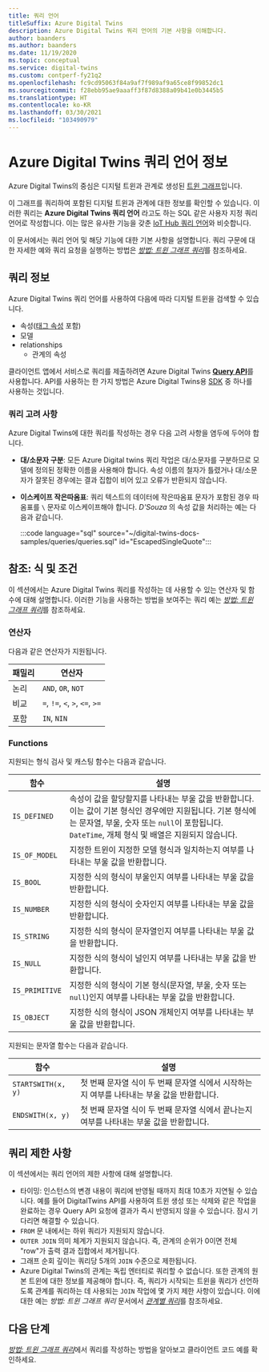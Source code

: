 ```yaml
---
title: 쿼리 언어
titleSuffix: Azure Digital Twins
description: Azure Digital Twins 쿼리 언어의 기본 사항을 이해합니다.
author: baanders
ms.author: baanders
ms.date: 11/19/2020
ms.topic: conceptual
ms.service: digital-twins
ms.custom: contperf-fy21q2
ms.openlocfilehash: fc9cd95063f84a9af7f989af9a65ce8f99852dc1
ms.sourcegitcommit: f28ebb95ae9aaaff3f87d8388a09b41e0b3445b5
ms.translationtype: HT
ms.contentlocale: ko-KR
ms.lasthandoff: 03/30/2021
ms.locfileid: "103490979"
---
```

# <a name="about-the-query-language-for-azure-digital-twins"></a>Azure Digital Twins 쿼리 언어 정보

Azure Digital Twins의 중심은 디지털 트윈과 관계로 생성된 [트윈 그래프](concepts-twins-graph.md)입니다. 

이 그래프를 쿼리하여 포함된 디지털 트윈과 관계에 대한 정보를 확인할 수 있습니다. 이러한 쿼리는 **Azure Digital Twins 쿼리 언어** 라고도 하는 SQL 같은 사용자 지정 쿼리 언어로 작성합니다. 이는 많은 유사한 기능을 갖춘 [IoT Hub 쿼리 언어](../iot-hub/iot-hub-devguide-query-language.md)와 비슷합니다.

이 문서에서는 쿼리 언어 및 해당 기능에 대한 기본 사항을 설명합니다. 쿼리 구문에 대한 자세한 예와 쿼리 요청을 실행하는 방법은 [*방법: 트윈 그래프 쿼리*](how-to-query-graph.md)를 참조하세요.

## <a name="about-the-queries"></a>쿼리 정보

Azure Digital Twins 쿼리 언어를 사용하여 다음에 따라 디지털 트윈을 검색할 수 있습니다.
* 속성([태그 속성](how-to-use-tags.md) 포함)
* 모델
* relationships
  - 관계의 속성

클라이언트 앱에서 서비스로 쿼리를 제출하려면 Azure Digital Twins [**Query API**](/rest/api/digital-twins/dataplane/query)를 사용합니다. API를 사용하는 한 가지 방법은 Azure Digital Twins용 [SDK](how-to-use-apis-sdks.md#overview-data-plane-apis) 중 하나를 사용하는 것입니다.

### <a name="considerations-for-querying"></a>쿼리 고려 사항

Azure Digital Twins에 대한 쿼리를 작성하는 경우 다음 고려 사항을 염두에 두어야 합니다.
* **대/소문자 구분**: 모든 Azure Digital twins 쿼리 작업은 대/소문자를 구분하므로 모델에 정의된 정확한 이름을 사용해야 합니다. 속성 이름의 철자가 틀렸거나 대/소문자가 잘못된 경우에는 결과 집합이 비어 있고 오류가 반환되지 않습니다.
* **이스케이프 작은따옴표**: 쿼리 텍스트의 데이터에 작은따옴표 문자가 포함된 경우 따옴표를 `\` 문자로 이스케이프해야 합니다. *D'Souza* 의 속성 값을 처리하는 예는 다음과 같습니다.

  :::code language="sql" source="~/digital-twins-docs-samples/queries/queries.sql" id="EscapedSingleQuote":::

## <a name="reference-expressions-and-conditions"></a>참조: 식 및 조건

이 섹션에서는 Azure Digital Twins 쿼리를 작성하는 데 사용할 수 있는 연산자 및 함수에 대해 설명합니다. 이러한 기능을 사용하는 방법을 보여주는 쿼리 예는 [*방법: 트윈 그래프 쿼리*](how-to-query-graph.md)를 참조하세요.

### <a name="operators"></a>연산자

다음과 같은 연산자가 지원됩니다.

| 패밀리 | 연산자 |
| --- | --- |
| 논리 |`AND`, `OR`, `NOT` |
| 비교 | `=`, `!=`, `<`, `>`, `<=`, `>=` |
| 포함 | `IN`, `NIN` |

### <a name="functions"></a>Functions

지원되는 형식 검사 및 캐스팅 함수는 다음과 같습니다.

| 함수 | 설명 |
| -------- | ----------- |
| `IS_DEFINED` | 속성이 값을 할당할지를 나타내는 부울 값을 반환합니다. 이는 값이 기본 형식인 경우에만 지원됩니다. 기본 형식에는 문자열, 부울, 숫자 또는 `null`이 포함됩니다. `DateTime`, 개체 형식 및 배열은 지원되지 않습니다. |
| `IS_OF_MODEL` | 지정한 트윈이 지정한 모델 형식과 일치하는지 여부를 나타내는 부울 값을 반환합니다. |
| `IS_BOOL` | 지정한 식의 형식이 부울인지 여부를 나타내는 부울 값을 반환합니다. |
| `IS_NUMBER` | 지정한 식의 형식이 숫자인지 여부를 나타내는 부울 값을 반환합니다. |
| `IS_STRING` | 지정한 식의 형식이 문자열인지 여부를 나타내는 부울 값을 반환합니다. |
| `IS_NULL` | 지정한 식의 형식이 널인지 여부를 나타내는 부울 값을 반환합니다. |
| `IS_PRIMITIVE` | 지정한 식의 형식이 기본 형식(문자열, 부울, 숫자 또는 `null`)인지 여부를 나타내는 부울 값을 반환합니다. |
| `IS_OBJECT` | 지정한 식의 형식이 JSON 개체인지 여부를 나타내는 부울 값을 반환합니다. |

지원되는 문자열 함수는 다음과 같습니다.

| 함수 | 설명 |
| -------- | ----------- |
| `STARTSWITH(x, y)` | 첫 번째 문자열 식이 두 번째 문자열 식에서 시작하는지 여부를 나타내는 부울 값을 반환합니다. |
| `ENDSWITH(x, y)` | 첫 번째 문자열 식이 두 번째 문자열 식에서 끝나는지 여부를 나타내는 부울 값을 반환합니다. |

## <a name="query-limitations"></a>쿼리 제한 사항

이 섹션에서는 쿼리 언어의 제한 사항에 대해 설명합니다.

* 타이밍: 인스턴스의 변경 내용이 쿼리에 반영될 때까지 최대 10초가 지연될 수 있습니다. 예를 들어 DigitalTwins API를 사용하여 트윈 생성 또는 삭제와 같은 작업을 완료하는 경우 Query API 요청에 결과가 즉시 반영되지 않을 수 있습니다. 잠시 기다리면 해결할 수 있습니다.
* `FROM` 문 내에서는 하위 쿼리가 지원되지 않습니다.
* `OUTER JOIN` 의미 체계가 지원되지 않습니다. 즉, 관계의 순위가 0이면 전체 "row"가 출력 결과 집합에서 제거됩니다.
* 그래프 순회 깊이는 쿼리당 5개의 `JOIN` 수준으로 제한됩니다.
* Azure Digital Twins의 관계는 독립 엔터티로 쿼리할 수 없습니다. 또한 관계의 원본 트윈에 대한 정보를 제공해야 합니다. 즉, 쿼리가 시작되는 트윈을 쿼리가 선언하도록 관계를 쿼리하는 데 사용되는 `JOIN` 작업에 몇 가지 제한 사항이 있습니다. 이에 대한 예는 *방법: 트윈 그래프 쿼리* 문서에서 [*관계별 쿼리*](how-to-query-graph.md#query-by-relationship)를 참조하세요.

## <a name="next-steps"></a>다음 단계

[*방법: 트윈 그래프 쿼리*](how-to-query-graph.md)에서 쿼리를 작성하는 방법을 알아보고 클라이언트 코드 예를 확인하세요.